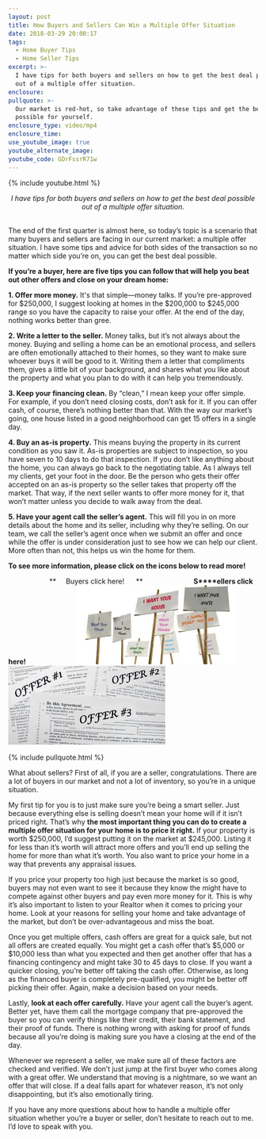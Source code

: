 ```yaml
---
layout: post
title: How Buyers and Sellers Can Win a Multiple Offer Situation
date: 2018-03-29 20:00:17
tags:
  - Home Buyer Tips
  - Home Seller Tips
excerpt: >-
  I have tips for both buyers and sellers on how to get the best deal possible
  out of a multiple offer situation.
enclosure:
pullquote: >-
  Our market is red-hot, so take advantage of these tips and get the best deal
  possible for yourself.
enclosure_type: video/mp4
enclosure_time:
use_youtube_image: true
youtube_alternate_image:
youtube_code: GDrFssrR71w
---
```


{% include youtube.html %}

<center><em>I have tips for both buyers and sellers on how to get the best deal possible out of a multiple offer situation.</em></center>

<center>&nbsp;</center>

The end of the first quarter is almost here, so today’s topic is a scenario that many buyers and sellers are facing in our current market: a multiple offer situation. I have some tips and advice for both sides of the transaction so no matter which side you’re on, you can get the best deal possible.

**If you’re a buyer, here are five tips you can follow that will help you beat out other offers and close on your dream home:&nbsp;**

**1. Offer more money.** It's that simple—money talks. If you’re pre-approved for $250,000, I suggest looking at homes in the $200,000 to $245,000 range so you have the capacity to raise your offer. At the end of the day, nothing works better than gree.

**2. Write a letter to the seller.** Money talks, but it’s not always about the money. Buying and selling a home can be an emotional process, and sellers are often emotionally attached to their homes, so they want to make sure whoever buys it will be good to it. Writing them a letter that compliments them, gives a little bit of your background, and shares what you like about the property and what you plan to do with it can help you tremendously.

**3. Keep your financing clean.** By “clean,” I mean keep your offer simple. For example, if you don’t need closing costs, don’t ask for it. If you can offer cash, of course, there’s nothing better than that. With the way our market’s going, one house listed in a good neighborhood can get 15 offers in a single day.

**4. Buy an as-is property.** This means buying the property in its current condition as you saw it. As-is properties are subject to inspection, so you have seven to 10 days to do that inspection. If you don’t like anything about the home, you can always go back to the negotiating table. As I always tell my clients, get your foot in the door. Be the person who gets their offer accepted on an as-is property so the seller takes that property off the market. That way, if the next seller wants to offer more money for it, that won’t matter unless you decide to walk away from the deal.

**5. Have your agent call the seller’s agent.** This will fill you in on more details about the home and its seller, including why they’re selling. On our team, we call the seller’s agent once when we submit an offer and once while the offer is under consideration just to see how we can help our client. More often than not, this helps us win the home for them.&nbsp;

**To see more information, please click on the icons below to read more!&nbsp;**

&nbsp; &nbsp; &nbsp; &nbsp; &nbsp; &nbsp; &nbsp; &nbsp; &nbsp; &nbsp; &nbsp;** &nbsp; &nbsp; Buyers click here! &nbsp; &nbsp; &nbsp;**&nbsp; &nbsp; &nbsp; &nbsp; &nbsp; &nbsp; &nbsp; &nbsp; &nbsp; &nbsp; &nbsp; &nbsp; &nbsp; **S****ellers click here!&nbsp;**&nbsp; &nbsp; &nbsp; &nbsp; &nbsp; &nbsp; &nbsp; &nbsp; &nbsp; &nbsp; &nbsp; &nbsp; &nbsp;[![](/uploads/download-27.jpg)](https://dochub.com/elizabethvandeveer/aJ6qaP/smart-buyer-info-at-dee-team?dt=aXLrzGcjCkJYBwKksFxz)&nbsp; &nbsp; &nbsp;&nbsp;[![](/uploads/download-28-1.jpg)](https://dochub.com/elizabethvandeveer/rwv6KD/seller-information-at-dee-team?dt=TNsie7-MGsEqTpHxBobM)

{% include pullquote.html %}

What about sellers? First of all, if you are a seller, congratulations. There are a lot of buyers in our market and not a lot of inventory, so you’re in a unique situation.

My first tip for you is to just make sure you’re being a smart seller. Just because everything else is selling doesn’t mean your home will if it isn’t priced right. That’s why **the most important thing you can do to create a multiple offer situation for your home is to price it right.** If your property is worth $250,000, I’d suggest putting it on the market at $245,000. Listing it for less than it’s worth will attract more offers and you’ll end up selling the home for more than what it’s worth. You also want to price your home in a way that prevents any appraisal issues.

If you price your property too high just because the market is so good, buyers may not even want to see it because they know the might have to compete against other buyers and pay even more money for it. This is why it’s also important to listen to your Realtor when it comes to pricing your home. Look at your reasons for selling your home and take advantage of the market, but don’t be over-advantageous and miss the boat.

Once you get multiple offers, cash offers are great for a quick sale, but not all offers are created equally. You might get a cash offer that’s $5,000 or $10,000 less than what you expected and then get another offer that has a financing contingency and might take 30 to 45 days to close. If you want a quicker closing, you’re better off taking the cash offer. Otherwise, as long as the financed buyer is completely pre-qualified, you might be better off picking their offer. Again, make a decision based on your needs.

Lastly, **look at each offer carefully.** Have your agent call the buyer’s agent. Better yet, have them call the mortgage company that pre-approved the buyer so you can verify things like their credit, their bank statement, and their proof of funds. There is nothing wrong with asking for proof of funds because all you’re doing is making sure you have a closing at the end of the day.

Whenever we represent a seller, we make sure all of these factors are checked and verified. We don’t just jump at the first buyer who comes along with a great offer. We understand that moving is a nightmare, so we want an offer that will close. If a deal falls apart for whatever reason, it’s not only disappointing, but it’s also emotionally tiring.

If you have any more questions about how to handle a multiple offer situation whether you’re a buyer or seller, don’t hesitate to reach out to me. I’d love to speak with you.